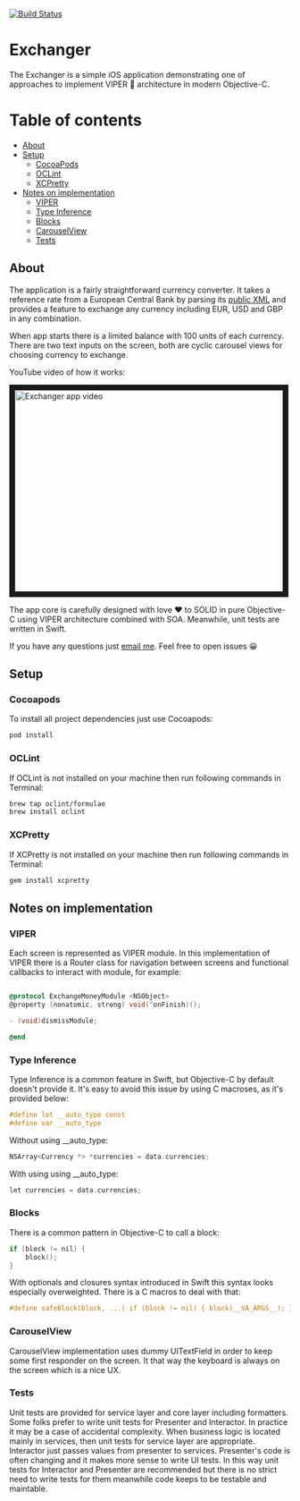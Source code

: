 [![Build Status](https://www.bitrise.io/app/db9b8a614ca81158/status.svg?token=pnK66giJ4HQm8cRamwvSvQ&branch=develop)](https://www.bitrise.io/app/db9b8a614ca81158)

# Exchanger

The Exchanger is a simple iOS application demonstrating one of approaches to implement VIPER 💎 architecture in modern Objective-C.

# Table of contents

* [About](#about)
* [Setup](#setup)
    * [CocoaPods](#cocoapods)
    * [OCLint](#oclint)
    * [XCPretty](#xcpretty)
* [Notes on implementation](#notes)
    * [VIPER](#viper)
    * [Type Inference](#typeinference)
    * [Blocks](#blocks)
    * [CarouselView](#carouselview)
    * [Tests](#tests)

<a name="about"/>

## About

The application is a fairly straightforward currency converter. It takes a reference rate from a European Central Bank by parsing its [public XML](http://www.ecb.europa.eu/stats/eurofxref/eurofxref-daily.xml) and provides a feature to exchange any currency including EUR, USD and GBP in any combination.

When app starts there is a limited balance with 100 units of each currency.
There are two text inputs on the screen, both are cyclic carousel views for choosing currency to exchange.

YouTube video of how it works:

<a href="http://www.youtube.com/watch?feature=player_embedded&v=SdipG8ApWWc
" target="_blank"><img src="http://img.youtube.com/vi/SdipG8ApWWc/0.jpg"
alt="Exchanger app video" width="480" height="360" border="10" /></a>

The app core is carefully designed with love ❤️ to SOLID in pure Objective-C using VIPER architecture combined with SOA. Meanwhile, unit tests are written in Swift.

If you have any questions just [email me](mailto:vkasci@gmail.com). Feel free to open issues 😀

<a name="setup"/>

## Setup

<a name="cocoapods"/>

### Cocoapods

To install all project dependencies just use Cocoapods:

```bash
pod install
```

<a name="oclint"/>

### OCLint

If OCLint is not installed on your machine then run following commands in Terminal:

```bash
brew tap oclint/formulae
brew install oclint
```

<a name="xcpretty"/>

### XCPretty

If XCPretty is not installed on your machine then run following commands in Terminal:

```bash
gem install xcpretty
```

<a name="notes"/>

## Notes on implementation

<a name="viper"/>

### VIPER

Each screen is represented as VIPER module. In this implementation of VIPER there is a Router
class for navigation between screens and functional callbacks to interact with module, for example:

```objective-c

@protocol ExchangeMoneyModule <NSObject>
@property (nonatomic, strong) void(^onFinish)();

- (void)dismissModule;

@end

```

<a name="typeinference"/>

### Type Inference

Type Inference is a common feature in Swift, but Objective-C by default doesn't provide it. It's easy to avoid this
issue by using C macroses, as it's provided below:

```objective-c
#define let __auto_type const
#define var __auto_type
```

Without using __auto_type:
```objective-c
NSArray<Currency *> *currencies = data.currencies;
```

With using using __auto_type:
```objective-c
let currencies = data.currencies;
```

<a name="blocks"/>

### Blocks

There is a common pattern in Objective-C to call a block:

```objective-c
if (block != nil) {
    block();
}
```

With optionals and closures syntax introduced in Swift this syntax looks especially overweighted.
There is a C macros to deal with that:

```objective-c
#define safeBlock(block, ...) if (block != nil) { block(__VA_ARGS__); }
```

<a name="carouselview"/>

### CarouselView

CarouselView implementation uses dummy UITextField in order to keep some first responder on the screen.
It that way the keyboard is always on the screen which is a nice UX.

<a name="Tests"/>

### Tests

Unit tests are provided for service layer and core layer including formatters. Some folks prefer to write unit tests for Presenter and Interactor. In practice it may be a case of accidental complexity. When business logic is located mainly in services, then unit tests for service layer are appropriate. Interactor just passes values from presenter to services. Presenter's code is often changing and it makes more sense to write UI tests. In this way unit tests for Interactor and Presenter are recommended but there is no strict need to write tests for them meanwhile code keeps to be testable and maintable.
